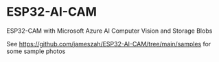 # ESP32-AI-CAM
ESP32-CAM with Microsoft Azure AI Computer Vision and Storage Blobs

See https://github.com/jameszah/ESP32-AI-CAM/tree/main/samples for some sample photos
